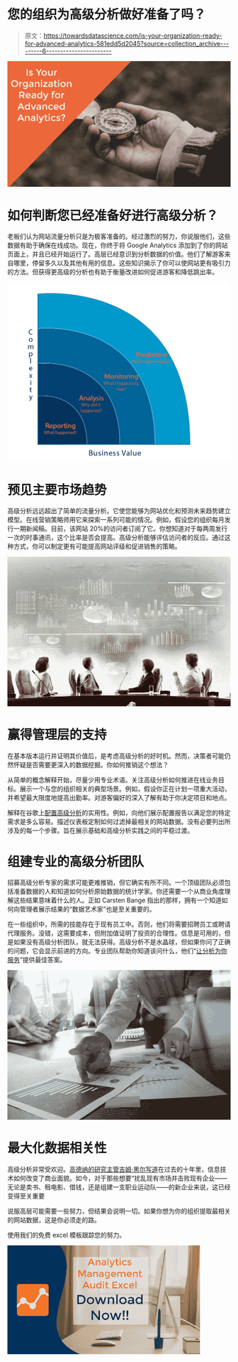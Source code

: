 # 您的组织为高级分析做好准备了吗？

> 原文：<https://towardsdatascience.com/is-your-organization-ready-for-advanced-analytics-581edd5d2045?source=collection_archive---------6----------------------->

![](img/5b6016a0cc3cebc52a3e0c7b94c9b6ac.png)

# 如何判断您已经准备好进行高级分析？

老板们认为网站流量分析只是为极客准备的。经过激烈的努力，你说服他们，这些数据有助于确保在线成功。现在，你终于将 Google Analytics 添加到了你的网站页面上，并且已经开始运行了。高层已经意识到分析数据的价值。他们了解游客来自哪里，停留多久以及其他有用的信息。这些知识揭示了你可以使网站更有吸引力的方法。但获得更高级的分析也有助于衡量改进如何促进游客和降低跳出率。

![](img/71f7e9f6febe832387b0ed42be23c3fb.png)

# 预见主要市场趋势

高级分析远远超出了简单的流量分析。它使您能够为网站优化和预测未来趋势建立模型。在线营销策略师用它来探索一系列可能的情况。例如，假设您的组织每月发行一期新闻稿。目前，该网站 20%的访问者订阅了它。你想知道对于每两周发行一次的时事通讯，这个比率是否会提高。高级分析能够评估访问者的反应。通过这种方式，你可以制定更有可能提高网站评级和促进销售的策略。

![](img/49d8556890ca4241e160e34b8a04cf30.png)

# 赢得管理层的支持

在基本版本运行并证明其价值后，是考虑高级分析的好时机。然而，决策者可能仍然怀疑是否需要更深入的数据挖掘。你如何推销这个想法？

从简单的概念解释开始，尽量少用专业术语。关注高级分析如何推进在线业务目标。展示一个与您的组织相关的典型场景。例如，假设你正在计划一项重大活动，并希望最大限度地提高出勤率。对游客偏好的深入了解有助于你决定项目和地点。

解释在谷歌上[配置高级分析](http://blog.amdeellc.com/understanding-google-analytics-reports)的实用性。例如，向他们展示配置报告以满足您的特定需求是多么容易。描述仪表板定制如何过滤掉最相关的网站数据。没有必要列出所涉及的每一个步骤。旨在展示基础和高级分析实践之间的平稳过渡。

# 组建专业的高级分析团队

招募高级分析专家的需求可能更难推销，但它确实有所不同。一个顶级团队必须包括准备数据的人和知道如何分析原始数据的统计学家。你还需要一个从商业角度理解这些结果意味着什么的人。正如 Carsten Bange 指出的那样，拥有一个知道如何向管理者展示结果的“数据艺术家”也是至关重要的。

在一些组织中，所需的技能存在于现有员工中。否则，他们将需要招聘员工或聘请代理服务。没错，这需要成本，但附加值证明了投资的合理性。信息是可用的，但是如果没有高级分析团队，就无法获得。高级分析不是水晶球，但如果你问了正确的问题，它会显示前进的方向。专业团队帮助你知道该问什么，他们“[让分析为你服务](http://www.mckinsey.com/business-functions/digital-mckinsey/our-insights/making-data-analytics-work-for-you-instead-of-the-other-way-around)”提供最佳答案。

![](img/07887667dfb289b2c9508d649efc8ea8.png)

# 最大化数据相关性

高级分析非常受欢迎。[高德纳的研究主管吉姆·黑尔写道](http://www.gartner.com/newsroom/id/3192717)在过去的十年里，信息技术如何改变了商业面貌。如今，对于那些想要“扰乱现有市场并击败现有企业——无论是卖书、租电影、借钱，还是组建一支职业运动队——的新企业来说，这已经变得至关重要

说服高层可能需要一些努力，但结果会说明一切。如果你想为你的组织提取最相关的网站数据，这是你必须走的路。

使用我们的免费 excel 模板跟踪您的努力。

![](img/d040ad02cb8998af169788ec2cb23a6b.png)